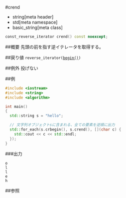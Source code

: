 #crend
* string[meta header]
* std[meta namespace]
* basic_string[meta class]

```cpp
const_reverse_iterator crend() const noexcept;
```

##概要
先頭の前を指す逆イテレータを取得する。


##戻り値
`reverse_iterator(`[`begin()`](./begin.md)`)`


##例外
投げない


##例
```cpp
#include <iostream>
#include <string>
#include <algorithm>

int main()
{
  std::string s = "hello";

  // 文字列オブジェクトsに含まれる、全ての要素を逆順に出力
  std::for_each(s.crbegin(), s.crend(), [](char c) {
    std::cout << c << std::endl;
  });
}
```

###出力
```
o
l
l
e
h
```

##参照
